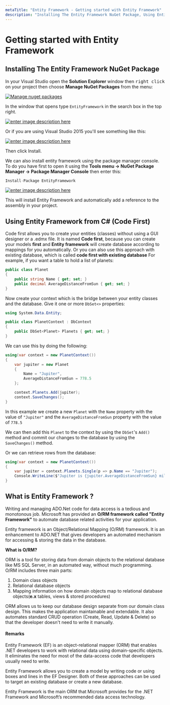 ```yaml
---
metaTitle: "Entity Framework - Getting started with Entity Framework"
description: "Installing The Entity Framework NuGet Package, Using Entity Framework from C# (Code First), What is Entity Framework ?"
---
```


# Getting started with Entity Framework



## Installing The Entity Framework NuGet Package


In your Visual Studio open the **Solution Explorer** window then <kbd>right click</kbd> on your project then choose **Manage NuGet Packages** from the menu:

[<img src="http://i.stack.imgur.com/Wx3Hk.png" alt="Manage nuget packages" />](http://i.stack.imgur.com/Wx3Hk.png)

In the window that opens type `EntityFramework` in the search box in the top right.

[<img src="http://i.stack.imgur.com/NgmOs.png" alt="enter image description here" />](http://i.stack.imgur.com/NgmOs.png)

Or if you are using Visual Studio 2015 you'll see something like this:

[<img src="http://i.stack.imgur.com/ln0Z9.png" alt="enter image description here" />](http://i.stack.imgur.com/ln0Z9.png)

Then click Install.

We can also install entity framework using the package manager console. To do you have first to open it using the **Tools menu -> NuGet Package Manager -> Package Manager Console** then enter this:

```cs
Install-Package EntityFramework

```

[<img src="http://i.stack.imgur.com/6iSJR.png" alt="enter image description here" />](http://i.stack.imgur.com/6iSJR.png)

This will install Entity Framework and automatically add a reference to the assembly in your project.



## Using Entity Framework from C# (Code First)


Code first allows you to create your entities (classes) without using a GUI designer or a .edmx file. It is named **Code first**, because you can create your models **first** and **Entity framework** will create database according to mappings for you automatically. Or you can also use this approach with existing database, which is called **code first with existing database**  For example, if you want a table to hold a list of planets:

```cs
public class Planet
{
    public string Name { get; set; }
    public decimal AverageDistanceFromSun { get; set; }
}

```

Now create your context which is the bridge between your entity classes and the database. Give it one or more `DbSet<>` properties:

```cs
using System.Data.Entity;

public class PlanetContext : DbContext
{
    public DbSet<Planet> Planets { get; set; }
}

```

We can use this by doing the following:

```cs
using(var context = new PlanetContext())
{
    var jupiter = new Planet 
    {
        Name = "Jupiter", 
        AverageDistanceFromSun = 778.5
    };

    context.Planets.Add(jupiter);
    context.SaveChanges();
}

```

In this example we create a new `Planet` with the `Name` property with the value of `"Jupiter"` and the `AverageDistanceFromSun` property with the value of `778.5`

We can then add this `Planet` to the context by using the `DbSet`'s `Add()` method and commit our changes to the database by using the `SaveChanges()` method.

Or we can retrieve rows from the database:

```cs
using(var context = new PlanetContext())
{
    var jupiter = context.Planets.Single(p => p.Name == "Jupiter");
    Console.WriteLine($"Jupiter is {jupiter.AverageDistanceFromSun} million km from the sun.");
}

```



## What is Entity Framework ?


Writing and managing ADO.Net code for data access is a tedious and monotonous job. Microsoft has provided an **O/RM framework called "Entity Framework"** to automate database related activities for your application.

Entity framework is an Object/Relational Mapping (O/RM) framework. It is an enhancement to ADO.NET that gives developers an automated mechanism for accessing & storing the data in the database.

**What is O/RM?**

ORM is a tool for storing data from domain objects to the relational database like MS SQL Server, in an automated way, without much programming.
O/RM includes three main parts:

1. Domain class objects
1. Relational database objects
1. Mapping information on how domain objects map to relational database objects(**e.x** tables, views & stored procedures)

ORM allows us to keep our database design separate from our domain class design. This makes the application maintainable and extendable. It also automates standard CRUD operation (Create, Read, Update & Delete) so that the developer doesn't need to write it manually.



#### Remarks


Entity Framework (EF) is an object-relational mapper (ORM) that enables .NET developers to work with relational data using domain-specific objects. It eliminates the need for most of the data-access code that developers usually need to write.

Entity Framework allows you to create a model by writing code or using boxes and lines in the EF Designer. Both of these approaches can be used to target an existing database or create a new database.

Entity Framework is the main ORM that Microsoft provides for the .NET Framework and Microsoft’s recommended data access technology.

